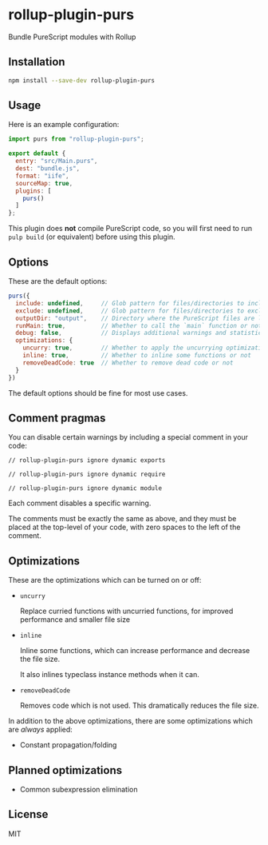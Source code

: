 # rollup-plugin-purs

Bundle PureScript modules with Rollup


## Installation

```bash
npm install --save-dev rollup-plugin-purs
```


## Usage

Here is an example configuration:

```js
import purs from "rollup-plugin-purs";

export default {
  entry: "src/Main.purs",
  dest: "bundle.js",
  format: "iife",
  sourceMap: true,
  plugins: [
    purs()
  ]
};
```

This plugin does **not** compile PureScript code, so you will first need to run `pulp build` (or equivalent) before using this plugin.


## Options

These are the default options:

```js
purs({
  include: undefined,     // Glob pattern for files/directories to include
  exclude: undefined,     // Glob pattern for files/directories to exclude
  outputDir: "output",    // Directory where the PureScript files are located
  runMain: true,          // Whether to call the `main` function or not
  debug: false,           // Displays additional warnings and statistics
  optimizations: {
    uncurry: true,        // Whether to apply the uncurrying optimization or not
    inline: true,         // Whether to inline some functions or not
    removeDeadCode: true  // Whether to remove dead code or not
  }
})
```

The default options should be fine for most use cases.


## Comment pragmas

You can disable certain warnings by including a special comment in your code:

```
// rollup-plugin-purs ignore dynamic exports
```

```
// rollup-plugin-purs ignore dynamic require
```

```
// rollup-plugin-purs ignore dynamic module
```

Each comment disables a specific warning.

The comments must be exactly the same as above, and they must be placed at the top-level of your code, with zero spaces to the left of the comment.


## Optimizations

These are the optimizations which can be turned on or off:

* `uncurry`

  Replace curried functions with uncurried functions, for improved performance and smaller file size

* `inline`

  Inline some functions, which can increase performance and decrease the file size.

  It also inlines typeclass instance methods when it can.

* `removeDeadCode`

  Removes code which is not used. This dramatically reduces the file size.

In addition to the above optimizations, there are some optimizations which are *always* applied:

* Constant propagation/folding


## Planned optimizations

* Common subexpression elimination


## License

MIT
